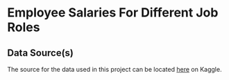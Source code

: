 # Employee Salaries For Different Job Roles

## Data Source(s)

The source for the data used in this project can be located [here](https://www.kaggle.com/datasets/inductiveanks/employee-salaries-for-different-job-roles) on Kaggle.
